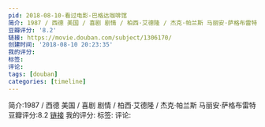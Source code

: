 ```yaml
---
pid: 2018-08-10-看过电影-巴格达咖啡馆
简介: 1987 / 西德 美国 / 喜剧 剧情 / 柏西·艾德隆 / 杰克·帕兰斯 马丽安·萨格布雷特
豆瓣评分: '8.2'
链接: https://movie.douban.com/subject/1306170/
创建时间: '2018-08-10 20:23:35'
我的评分:
标签:
评论:
tags: [douban]
categories: [timeline]
---
```

简介:1987 / 西德 美国 / 喜剧 剧情 / 柏西·艾德隆 / 杰克·帕兰斯 马丽安·萨格布雷特
豆瓣评分:8.2
[链接](https://movie.douban.com/subject/1306170/)
我的评分:
标签:
评论:

